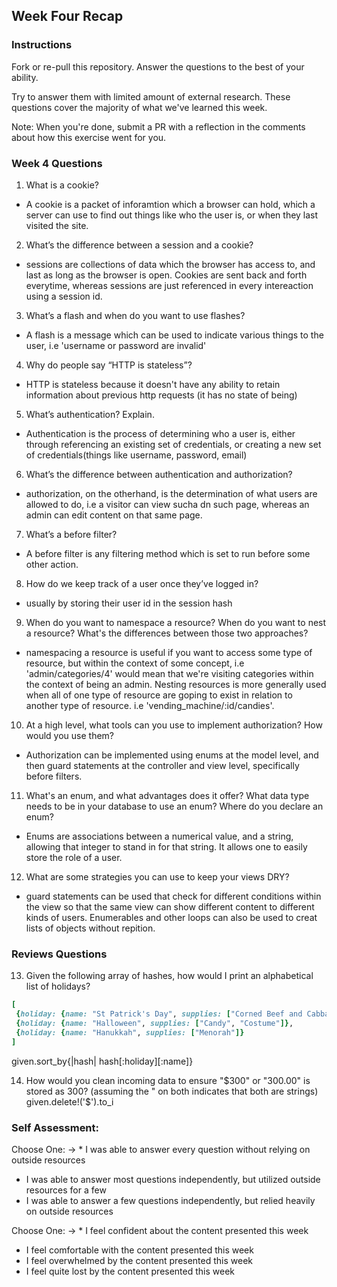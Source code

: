 ## Week Four Recap

### Instructions
Fork or re-pull this repository. Answer the questions to the best of your ability.

Try to answer them with limited amount of external research. These questions cover the majority of what we've learned this week.

Note: When you're done, submit a PR with a reflection in the comments about how this exercise went for you.

### Week 4 Questions

1. What is a cookie?
* A cookie is a packet of inforamtion which a browser can hold, which a server  can use to find out things like who the user is, or when they last visited the site.

2. What’s the difference between a session and a cookie?
* sessions are collections of data which the browser has access to, and last as long as the browser is open. Cookies are sent back and forth everytime, whereas sessions are just referenced in every intereaction using a session id.

3. What’s a flash and when do you want to use flashes?
* A flash is a message which can be used to indicate various things to the user, i.e 'username or password are invalid'

4. Why do people say “HTTP is stateless”?
* HTTP is stateless because it doesn't have any ability to retain information about previous http requests (it has no state of being)

5. What’s authentication? Explain.
* Authentication is the process of determining who a user is, either through referencing an existing set of credentials, or creating a new set of credentials(things like username, password, email)

6. What’s the difference between authentication and authorization?
* authorization, on the otherhand, is the determination of what users are allowed to do, i.e a visitor can view sucha dn such page, whereas an admin can edit content on that same page.

7. What’s a before filter?
* A before filter is any filtering method which is set to run before some other action.

8. How do we keep track of a user once they’ve logged in?
* usually by storing their user id in the session hash

9. When do you want to namespace a resource? When do you want to nest a resource? What's the differences between those two approaches?
* namespacing a resource is useful if you want to access some type of resource, but within the context of some concept, i.e 'admin/categories/4' would mean that we're visiting categories within the context of being an admin. Nesting resources is more generally used when all of one type of resource are goping to exist in relation to another type of resource. i.e 'vending_machine/:id/candies'.

10. At a high level, what tools can you use to implement authorization? How would you use them?
* Authorization can be implemented using enums at the model level, and then guard statements at the controller and view level, specifically before filters.

11. What's an enum, and what advantages does it offer? What data type needs to be in your database to use an enum? Where do you declare an enum?
* Enums are associations between a numerical value, and a string, allowing that integer to stand in for that string. It allows one to easily store the role of a user.

12. What are some strategies you can use to keep your views DRY?
* guard statements can be used that check for different conditions within the view so that the same view can show different content to different kinds of users. Enumerables and other loops can also be used to creat lists of objects without repition.


### Reviews Questions 
13. Given the following array of hashes, how would I print an alphabetical list of holidays?
```ruby
[
 {holiday: {name: "St Patrick's Day", supplies: ["Corned Beef and Cabbage"]},
 {holiday: {name: "Halloween", supplies: ["Candy", "Costume"]},
 {holiday: {name: "Hanukkah", supplies: ["Menorah"]}
]
```  
given.sort_by{|hash| hash[:holiday][:name]}

14. How would you clean incoming data to ensure "$300" or "300.00" is stored as 300? 
(assuming the " on both indicates that both are strings)
given.delete!('$').to_i


### Self Assessment:
Choose One:
-> * I was able to answer every question without relying on outside resources
* I was able to answer most questions independently, but utilized outside resources for a few
* I was able to answer a few questions independently, but relied heavily on outside resources 

Choose One:
-> * I feel confident about the content presented this week
* I feel comfortable with the content presented this week
* I feel overwhelmed by the content presented this week
* I feel quite lost by the content presented this week
